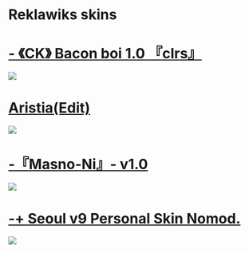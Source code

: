 # Reklawiks skins

# [- 《CK》 Bacon boi 1.0 『clrs』](https://drive.google.com/file/d/1EEExrMkFIPO5WP74rknzY7dtMXpAz2_G/view)
![](https://cdn.discordapp.com/attachments/570705962432725002/791703478434136074/68747470733a2f2f6f73752e7070792e73682f73732f31353539343334332f64633432.png)


# [Aristia(Edit)](https://drive.google.com/file/d/1w0-23LSUUXdpmapsTN1lbBVJFW69iRjt/view)
![](https://cdn.discordapp.com/attachments/570705962432725002/791703782043549706/1549355517_3.png)


# [-『Masno-Ni』- v1.0](https://drive.google.com/file/d/11RZUGT_RzAs7gKz5NI_z1wqD-onTleoy/view)
![](https://cdn.discordapp.com/attachments/570705962432725002/791703943138902016/1565850372_4.png)


# [-+ Seoul v9 Personal Skin Nomod.](https://drive.google.com/u/0/uc?export=download&confirm=vFXA&id=1yiVky4ATkDQOG-zONI5rb_091RuES2_E)
![](https://cdn.discordapp.com/attachments/570705962432725002/791703291528609813/68747470733a2f2f692e696d6775722e636f6d2f525431756151322e706e67.png)
